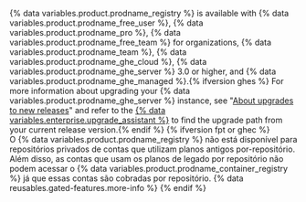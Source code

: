 {% data variables.product.prodname_registry %} is available with {% data variables.product.prodname_free_user %}, {% data variables.product.prodname_pro %}, {% data variables.product.prodname_free_team %} for organizations, {% data variables.product.prodname_team %}, {% data variables.product.prodname_ghe_cloud %}, {% data variables.product.prodname_ghe_server %} 3.0 or higher, and {% data variables.product.prodname_ghe_managed %}.{% ifversion ghes %} For more information about upgrading your {% data variables.product.prodname_ghe_server %} instance, see "[About upgrades to new releases](/admin/overview/about-upgrades-to-new-releases)" and refer to the [{% data variables.enterprise.upgrade_assistant %}](https://support.github.com/enterprise/server-upgrade) to find the upgrade path from your current release version.{% endif %}
{% ifversion fpt or ghec %}
<br>
O {% data variables.product.prodname_registry %} não está disponível para repositórios privados de contas que utilizam planos antigos por-repositório. Além disso, as contas que usam os planos de legado por repositório não podem acessar o {% data variables.product.prodname_container_registry %} já que essas contas são cobradas por repositório. {% data reusables.gated-features.more-info %}
{% endif %}
